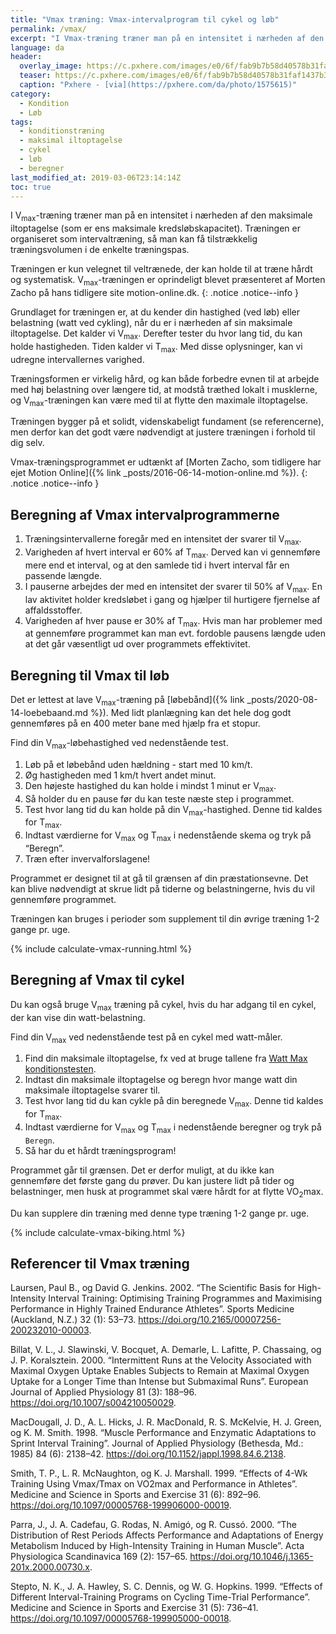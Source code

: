 ```yaml
---
title: "Vmax træning: Vmax-intervalprogram til cykel og løb"
permalink: /vmax/
excerpt: "I Vmax-træning træner man på en intensitet i nærheden af den maksimale iltoptagelse (som er ens maksimale kredsløbskapacitet). Her er beregner til cykling og løb."
language: da
header:
  overlay_image: https://c.pxhere.com/images/e0/6f/fab9b7b58d40578b31faf1437b30-1575615.jpg!d
  teaser: https://c.pxhere.com/images/e0/6f/fab9b7b58d40578b31faf1437b30-1575615.jpg!d
  caption: "Pxhere - [via](https://pxhere.com/da/photo/1575615)"
category:
  - Kondition
  - Løb
tags:
  - konditionstræning
  - maksimal iltoptagelse
  - cykel
  - løb
  - beregner
last_modified_at: 2019-03-06T23:14:14Z
toc: true
---
```


I V<sub>max</sub>-træning træner man på en intensitet i nærheden af den maksimale iltoptagelse (som er ens maksimale kredsløbskapacitet). Træningen er organiseret som intervaltræning, så man kan få tilstrækkelig træningsvolumen i de enkelte træningspas.

Træningen er kun velegnet til veltrænede, der kan holde til at træne hårdt og systematisk. V<sub>max</sub>-træningen er oprindeligt blevet præsenteret af Morten Zacho på hans tidligere site motion-online.dk.
{: .notice .notice--info }

Grundlaget for træningen er, at du kender din hastighed (ved løb) eller belastning (watt ved cykling), når du er i nærheden af sin maksimale iltoptagelse. Det kalder vi V<sub>max</sub>. Derefter tester du hvor lang tid, du kan holde hastigheden. Tiden kalder vi T<sub>max</sub>. Med disse oplysninger, kan vi udregne intervallernes varighed.

Træningsformen er virkelig hård, og kan både forbedre evnen til at arbejde med høj belastning over længere tid, at modstå træthed lokalt i musklerne, og V<sub>max</sub>-træningen kan være med til at flytte den maximale iltoptagelse.

Træningen bygger på et solidt, videnskabeligt fundament (se referencerne), men derfor kan det godt være nødvendigt at justere træningen i forhold til dig selv.

Vmax-træningsprogrammet er udtænkt af [Morten Zacho, som tidligere har ejet Motion Online]({% link _posts/2016-06-14-motion-online.md %}).
{: .notice .notice--info }

## Beregning af Vmax intervalprogrammerne

1. Træningsintervallerne foregår med en intensitet der svarer til V<sub>max</sub>.
2. Varigheden af hvert interval er 60% af T<sub>max</sub>. Derved kan vi gennemføre mere end et interval, og at den samlede tid i hvert interval får en passende længde.
3. I pauserne arbejdes der med en intensitet der svarer til 50% af V<sub>max</sub>. En lav aktivitet holder kredsløbet i gang og hjælper til hurtigere fjernelse af affaldsstoffer.
4. Varigheden af hver pause er 30% af T<sub>max</sub>. Hvis man har problemer med at gennemføre programmet kan man evt. fordoble pausens længde uden at det går væsentligt ud over programmets effektivitet.

## Beregning til Vmax til løb

Det er lettest at lave V<sub>max</sub>-træning på [løbebånd]({% link _posts/2020-08-14-loebebaand.md %}). Med lidt planlægning kan det hele dog godt gennemføres på en 400 meter bane med hjælp fra et stopur.

Find din V<sub>max</sub>-løbehastighed ved nedenstående test.

1. Løb på et løbebånd uden hældning - start med 10 km/t.
2. Øg hastigheden med 1 km/t hvert andet minut.
3. Den højeste hastighed du kan holde i mindst 1 minut er V<sub>max</sub>.
3. Så holder du en pause før du kan teste næste step i programmet.
4. Test hvor lang tid du kan holde på din V<sub>max</sub>-hastighed. Denne tid kaldes for T<sub>max</sub>.
5. Indtast værdierne for V<sub>max</sub> og T<sub>max</sub> i nedenstående skema og tryk på “Beregn”.
6. Træn efter invervalforslagene!

Programmet er designet til at gå til grænsen af din præstationsevne. Det kan blive nødvendigt at skrue lidt på tiderne og belastningerne, hvis du vil gennemføre programmet.

Træningen kan bruges i perioder som supplement til din øvrige træning 1-2 gange pr. uge.

{% include calculate-vmax-running.html %}

## Beregning af Vmax til cykel

Du kan også bruge V<sub>max</sub> træning på cykel, hvis du har adgang til en cykel, der kan vise din watt-belastning. 

Find din V<sub>max</sub> ved nedenstående test på en cykel med watt-måler.

1. Find din maksimale iltoptagelse, fx ved at bruge tallene fra [Watt Max konditionstesten](/kondital-wattmax/).
2. Indtast din maksimale iltoptagelse og beregn hvor mange watt din maksimale iltoptagelse svarer til.
3. Test hvor lang tid du kan cykle på din beregnede V<sub>max</sub>. Denne tid kaldes for T<sub>max</sub>.
4. Indtast værdierne for V<sub>max</sub> og T<sub>max</sub> i nedenstående beregner og tryk på `Beregn`.
5. Så har du et hårdt træningsprogram!

Programmet går til grænsen. Det er derfor muligt, at du ikke kan gennemføre det første gang du prøver. Du kan justere lidt på tider og belastninger, men husk at programmet skal være hårdt for at flytte VO<sub>2</sub>max.

Du kan supplere din træning med denne type træning 1-2 gange pr. uge.

{% include calculate-vmax-biking.html %}

## Referencer til Vmax træning

Laursen, Paul B., og David G. Jenkins. 2002. “The Scientific Basis for High-Intensity Interval Training: Optimising Training Programmes and Maximising Performance in Highly Trained Endurance Athletes”. Sports Medicine (Auckland, N.Z.) 32 (1): 53–73. <https://doi.org/10.2165/00007256-200232010-00003>.

Billat, V. L., J. Slawinski, V. Bocquet, A. Demarle, L. Lafitte, P. Chassaing, og J. P. Koralsztein. 2000. “Intermittent Runs at the Velocity Associated with Maximal Oxygen Uptake Enables Subjects to Remain at Maximal Oxygen Uptake for a Longer Time than Intense but Submaximal Runs”. European Journal of Applied Physiology 81 (3): 188–96. <https://doi.org/10.1007/s004210050029>.

MacDougall, J. D., A. L. Hicks, J. R. MacDonald, R. S. McKelvie, H. J. Green, og K. M. Smith. 1998. “Muscle Performance and Enzymatic Adaptations to Sprint Interval Training”. Journal of Applied Physiology (Bethesda, Md.: 1985) 84 (6): 2138–42. <https://doi.org/10.1152/jappl.1998.84.6.2138>.

Smith, T. P., L. R. McNaughton, og K. J. Marshall. 1999. “Effects of 4-Wk Training Using Vmax/Tmax on VO2max and Performance in Athletes”. Medicine and Science in Sports and Exercise 31 (6): 892–96. <https://doi.org/10.1097/00005768-199906000-00019>.

Parra, J., J. A. Cadefau, G. Rodas, N. Amigó, og R. Cussó. 2000. “The Distribution of Rest Periods Affects Performance and Adaptations of Energy Metabolism Induced by High-Intensity Training in Human Muscle”. Acta Physiologica Scandinavica 169 (2): 157–65. <https://doi.org/10.1046/j.1365-201x.2000.00730.x>.

Stepto, N. K., J. A. Hawley, S. C. Dennis, og W. G. Hopkins. 1999. “Effects of Different Interval-Training Programs on Cycling Time-Trial Performance”. Medicine and Science in Sports and Exercise 31 (5): 736–41. <https://doi.org/10.1097/00005768-199905000-00018>.
